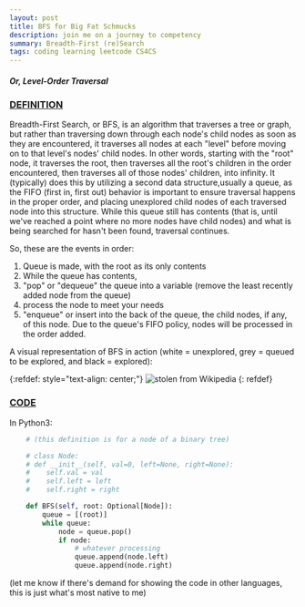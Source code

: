 ```yaml
---
layout: post
title: BFS for Big Fat Schmucks
description: join me on a journey to competency
summary: Breadth-First (re)Search
tags: coding learning leetcode CS4CS
---
```


##### Or, Level-Order Traversal

### <u>DEFINITION</u>

Breadth-First Search, or BFS, is an algorithm that traverses a tree or graph, but rather than traversing down through each node's child nodes as soon as they are encountered, it traverses all nodes at each "level" before moving on to that level's nodes' child nodes. In other words, starting with the "root" node, it traverses the root, then traverses all the root's children in the order encountered, then traverses all of those nodes' children, into infinity. It (typically) does this by utilizing a second data structure,usually a queue, as the FIFO (first in, first out) behavior is important to ensure traversal happens in the proper order, and placing unexplored child nodes of each traversed node into this structure. While this queue still has contents (that is, until we've reached a point where no more nodes have child nodes) and what is being searched for hasn't been found, traversal continues.

So, these are the events in order: 
1. Queue is made, with the root as its only contents
2. While the queue has contents,
3. "pop" or "dequeue" the queue into a variable (remove the least recently added node from the queue)
4. process the node to meet your needs
5. "enqueue" or insert into the back of the queue, the child nodes, if any, of this node. Due to the queue's FIFO policy, nodes will be processed in the order added.

A visual representation of BFS in action (white = unexplored, grey = queued to be explored, and black = explored):

{:refdef: style="text-align: center;"}
![stolen from Wikipedia](https://upload.wikimedia.org/wikipedia/commons/4/46/Animated_BFS.gif "stolen from Wikipedia")
{: refdef}

### <u>CODE</u>

In Python3:
```python
    # (this definition is for a node of a binary tree)

    # class Node:
    # def __init__(self, val=0, left=None, right=None):
    #    self.val = val
    #    self.left = left
    #    self.right = right

    def BFS(self, root: Optional[Node]):
        queue = [(root)]
        while queue:
            node = queue.pop()
            if node:
                # whatever processing
                queue.append(node.left)
                queue.append(node.right)
```

(let me know if there's demand for showing the code in other languages, this is just what's most native to me)